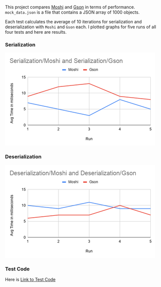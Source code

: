 This project compares [Moshi](https://github.com/square/moshi) and [Gson](https://github.com/google/gson) in terms of performance. `mock_data.json`
is a file that contains a JSON array of 1000 objects.

Each test calculates the average of 10 iterations for serialization and deserialization with `Moshi` and `Gson` each. I plotted graphs for five runs of all  
four tests and here are results.

###  Serialization
![Serialization](Serialization.png)
### Deserialization
![Deserialization](Deserialization.png)

### Test Code
Here is [Link to Test Code](./app/src/test/java/com/abhishek/moshigsonperftest/MoshiGsonPerfTest.kt)
